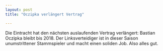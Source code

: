 ```yaml
---
layout: post
title: "Oczipka verlängert Vertrag"

---
```


Die Eintracht hat den nächsten auslaufenden Vertrag verlängert: Bastian Oczipka bleibt bis 2018. Der Linksverteidiger ist in dieser Saison unumstrittener Stammspieler und macht einen soliden Job. Also alles gut.


